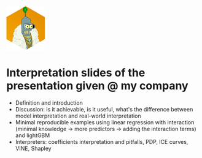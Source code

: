 ![Avatar](sample_pic/bender_hex_mini.png) 

# Interpretation slides of the presentation given @ my company

 - Definition and introduction
 - Discussion: is it achievable, is it useful, what's the difference between model interpretation and real-world interpretation
 - Minimal reproducible examples using linear regression with interaction (minimal knowledge -> more predictors -> adding the interaction terms) and lightGBM
 - Interpreters: coefficients interpretation and pitfalls, PDP, ICE curves, VINE, Shapley
 